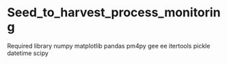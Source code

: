 # Seed_to_harvest_process_monitoring

Required library
numpy
matplotlib
pandas
pm4py
gee
ee
itertools
pickle
datetime
scipy